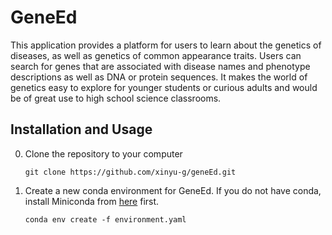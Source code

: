 # GeneEd
 This application provides a platform for users to learn about the genetics of diseases, as well as genetics of common appearance traits. Users can search for genes that are associated with disease names and phenotype descriptions as well as DNA or protein sequences. It makes the world of genetics easy to explore for younger students or curious adults and would be of great use to high school science classrooms.

## Installation and Usage
0. Clone the repository to your computer
   ```
   git clone https://github.com/xinyu-g/geneEd.git
   ```

1. Create a new conda environment for GeneEd. If you do not have conda, install Miniconda from [here](https://docs.conda.io/en/latest/miniconda.html) first.
    ```
    conda env create -f environment.yaml
    ```
